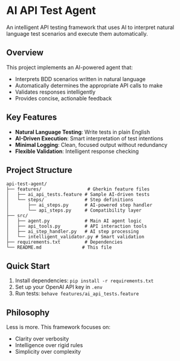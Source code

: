 # AI API Test Agent

An intelligent API testing framework that uses AI to interpret natural language test scenarios and execute them automatically.

## Overview

This project implements an AI-powered agent that:
- Interprets BDD scenarios written in natural language
- Automatically determines the appropriate API calls to make
- Validates responses intelligently
- Provides concise, actionable feedback

## Key Features

- **Natural Language Testing**: Write tests in plain English
- **AI-Driven Execution**: Smart interpretation of test intentions
- **Minimal Logging**: Clean, focused output without redundancy
- **Flexible Validation**: Intelligent response checking

## Project Structure

```
api-test-agent/
├── features/                 # Gherkin feature files
│   ├── ai_api_tests.feature # Sample AI-driven tests
│   └── steps/               # Step definitions
│       ├── ai_steps.py      # AI-powered step handler
│       └── api_steps.py     # Compatibility layer
├── src/
│   ├── agent.py             # Main AI agent logic
│   ├── api_tools.py         # API interaction tools
│   ├── ai_step_handler.py   # AI step processing
│   └── intelligent_validator.py # Smart validation
├── requirements.txt         # Dependencies
└── README.md               # This file
```

## Quick Start

1. Install dependencies: `pip install -r requirements.txt`
2. Set up your OpenAI API key in `.env`
3. Run tests: `behave features/ai_api_tests.feature`

## Philosophy

Less is more. This framework focuses on:
- Clarity over verbosity
- Intelligence over rigid rules
- Simplicity over complexity
